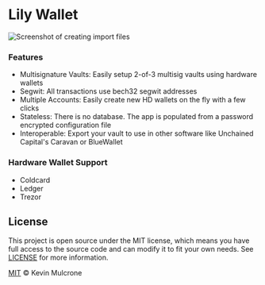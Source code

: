 # Lily Wallet

![Screenshot of creating import files](https://github.com/KayBeSee/cc-kitchen-frontend/blob/master/public/screenshot.png "Screenshot of Lily Wallet")

### Features
- Multisignature Vaults: Easily setup 2-of-3 multisig vaults using hardware wallets
- Segwit: All transactions use bech32 segwit addresses
- Multiple Accounts: Easily create new HD wallets on the fly with a few clicks
- Stateless: There is no database. The app is populated from a password encrypted configuration file
- Interoperable: Export your vault to use in other software like Unchained Capital's Caravan or BlueWallet

### Hardware Wallet Support
  - Coldcard
  - Ledger
  - Trezor


## License

This project is open source under the MIT license, which means you have full access to the source code and can modify it to fit your own needs. See [LICENSE](LICENSE) for more information.

[MIT](LICENSE) © Kevin Mulcrone